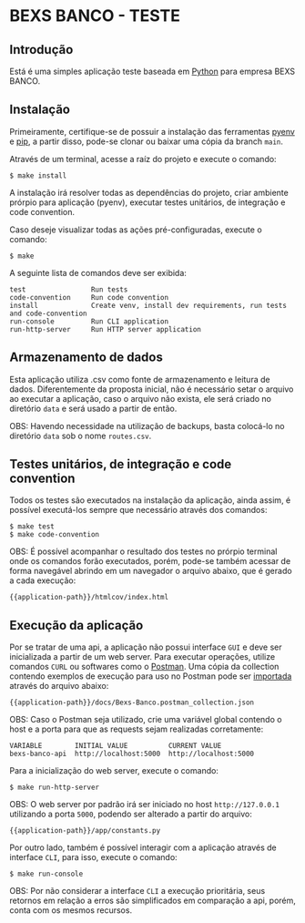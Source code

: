 BEXS BANCO - TESTE
=======================

Introdução
------------

Está é uma simples aplicação teste baseada em [Python](https://www.python.org) para empresa BEXS BANCO.

Instalação
------------

Primeiramente, certifique-se de possuir a instalação das ferramentas [pyenv](https://github.com/pyenv/pyenv#installation) e [pip](https://pip.pypa.io/en/stable/installing/), a partir disso, pode-se clonar ou baixar uma cópia da branch `main`.

Através de um terminal, acesse a raíz do projeto e execute o comando:

    $ make install

A instalação irá resolver todas as dependências do projeto, criar ambiente prórpio para aplicação (pyenv), executar testes unitários, de integração e code convention.

Caso deseje visualizar todas as ações pré-configuradas, execute o comando:

    $ make

A seguinte lista de comandos deve ser exibida:

    test                Run tests
    code-convention     Run code convention
    install             Create venv, install dev requirements, run tests and code-convention
    run-console         Run CLI application
    run-http-server     Run HTTP server application

Armazenamento de dados
----------------

Esta aplicação utiliza .csv como fonte de armazenamento e leitura de dados. Diferentemente da proposta inicial, não é necessário setar o arquivo ao executar a aplicação, caso o arquivo não exista, ele será criado no diretório `data` e será usado a partir de então. 

OBS: Havendo necessidade na utilização de backups, basta colocá-lo no diretório `data` sob o nome `routes.csv`.

Testes unitários, de integração e code convention
----------------

Todos os testes são executados na instalação da aplicação, ainda assim, é possível executá-los sempre que necessário através dos comandos:

    $ make test
    $ make code-convention

OBS: É possível acompanhar o resultado dos testes no prórpio terminal onde os comandos forão executados, porém, pode-se também acessar de forma navegável abrindo em um navegador o arquivo abaixo, que é gerado a cada execução:

    {{application-path}}/htmlcov/index.html

Execução da aplicação
----------------

Por se tratar de uma api, a aplicação não possui interface `GUI` e deve ser inicializada a partir de um web server. Para executar operações, utilize comandos `CURL` ou softwares como o [Postman](https://www.postman.com/). Uma cópia da collection contendo exemplos de execução para uso no Postman pode ser [importada](https://learning.postman.com/docs/getting-started/importing-and-exporting-data/#importing-data-into-postman) através do arquivo abaixo:

    {{application-path}}/docs/Bexs-Banco.postman_collection.json

OBS: Caso o Postman seja utilizado, crie uma variável global contendo o host e a porta para que as requests sejam realizadas corretamente:

    VARIABLE        INITIAL VALUE          CURRENT VALUE
    bexs-banco-api  http://localhost:5000  http://localhost:5000

Para a inicialização do web server, execute o comando:

    $ make run-http-server

OBS: O web server por padrão irá ser iniciado no host `http://127.0.0.1` utilizando a porta `5000`, podendo ser alterado a partir do arquivo:

    {{application-path}}/app/constants.py

Por outro lado, também é possível interagir com a aplicação através de interface `CLI`, para isso, execute o comando:

    $ make run-console

OBS: Por não considerar a interface `CLI` a execução prioritária, seus retornos em relação a erros são simplificados em comparação a api, porém, conta com os mesmos recursos.
